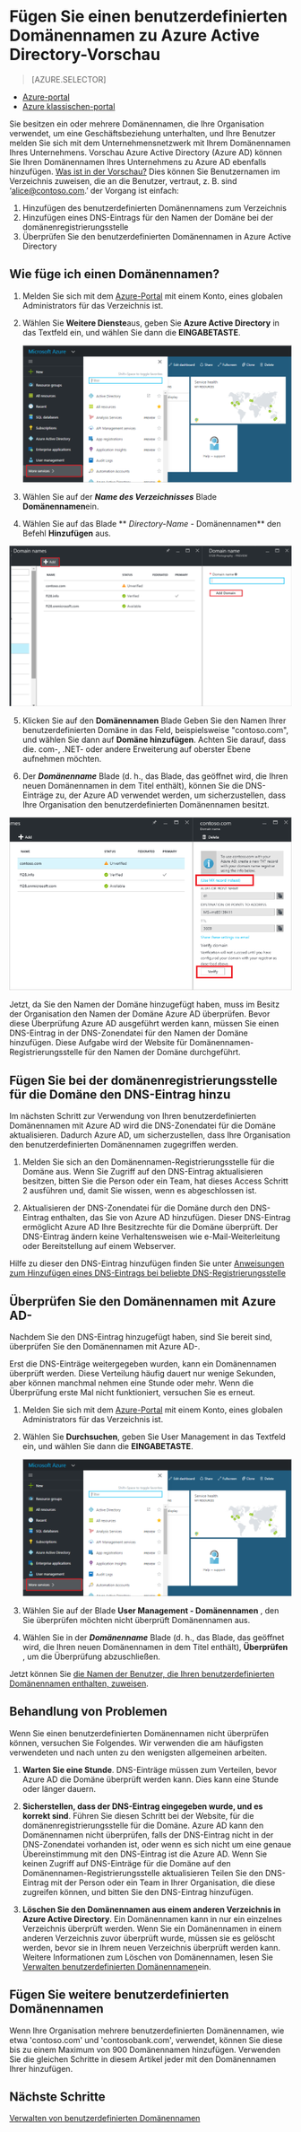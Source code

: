 <properties
    pageTitle="Hinzufügen von Ihren benutzerdefinierten Domänennamen zu Azure Active Directory-Vorschau | Microsoft Azure"
    description="Wie Azure Active Directory Ihres Unternehmens Domänennamen hinzugefügt, und wie Sie den Namen der Domäne überprüfen."
    services="active-directory"
    documentationCenter=""
    authors="jeffsta"
    manager="femila"
    editor=""/>

<tags
    ms.service="active-directory"
    ms.workload="identity"
    ms.tgt_pltfrm="na"
    ms.devlang="na"
    ms.topic="article"
    ms.date="10/17/2016"
    ms.author="curtand"/>

# <a name="add-a-custom-domain-name-to-azure-active-directory-preview"></a>Fügen Sie einen benutzerdefinierten Domänennamen zu Azure Active Directory-Vorschau

> [AZURE.SELECTOR]
- [Azure-portal](active-directory-domains-add-azure-portal.md)
- [Azure klassischen-portal](active-directory-add-domain.md)

Sie besitzen ein oder mehrere Domänennamen, die Ihre Organisation verwendet, um eine Geschäftsbeziehung unterhalten, und Ihre Benutzer melden Sie sich mit dem Unternehmensnetzwerk mit Ihrem Domänennamen Ihres Unternehmens. Vorschau Azure Active Directory (Azure AD) können Sie Ihren Domänennamen Ihres Unternehmens zu Azure AD ebenfalls hinzufügen. [Was ist in der Vorschau?](active-directory-preview-explainer.md) Dies können Sie Benutzernamen im Verzeichnis zuweisen, die an die Benutzer, vertraut, z. B. sind ‘alice@contoso.com.’ der Vorgang ist einfach:

1. Hinzufügen des benutzerdefinierten Domänennamens zum Verzeichnis
2. Hinzufügen eines DNS-Eintrags für den Namen der Domäne bei der domänenregistrierungsstelle
3. Überprüfen Sie den benutzerdefinierten Domänennamen in Azure Active Directory

## <a name="how-do-i-add-a-domain-name"></a>Wie füge ich einen Domänennamen?

1.  Melden Sie sich mit dem [Azure-Portal](https://portal.azure.com) mit einem Konto, eines globalen Administrators für das Verzeichnis ist.

2.  Wählen Sie **Weitere Dienste**aus, geben Sie **Azure Active Directory** in das Textfeld ein, und wählen Sie dann die **EINGABETASTE**.

    ![Öffnende Benutzermanagement](./media/active-directory-domains-add-azure-portal/user-management.png)

3. Wählen Sie auf der ***Name des Verzeichnisses*** Blade **Domänennamen**ein.

4. Wählen Sie auf das Blade ** *Directory-Name* - Domänennamen** den Befehl **Hinzufügen** aus.

  ![Auswählen des Befehls hinzufügen](./media/active-directory-domains-add-azure-portal/add-command.png)

5. Klicken Sie auf den **Domänennamen** Blade Geben Sie den Namen Ihrer benutzerdefinierten Domäne in das Feld, beispielsweise "contoso.com", und wählen Sie dann auf **Domäne hinzufügen**. Achten Sie darauf, dass die. com-, .NET- oder andere Erweiterung auf oberster Ebene aufnehmen möchten.

6. Der ***Domänenname*** Blade (d. h., das Blade, das geöffnet wird, die Ihren neuen Domänennamen in dem Titel enthält), können Sie die DNS-Einträge zu, der Azure AD verwendet werden, um sicherzustellen, dass Ihre Organisation den benutzerdefinierten Domänennamen besitzt.

  ![DNS-Einträge zu gelangen](./media/active-directory-domains-add-azure-portal/get-dns-info.png)

Jetzt, da Sie den Namen der Domäne hinzugefügt haben, muss im Besitz der Organisation den Namen der Domäne Azure AD überprüfen. Bevor diese Überprüfung Azure AD ausgeführt werden kann, müssen Sie einen DNS-Eintrag in der DNS-Zonendatei für den Namen der Domäne hinzufügen. Diese Aufgabe wird der Website für Domänennamen-Registrierungsstelle für den Namen der Domäne durchgeführt.

## <a name="add-the-dns-entry-at-the-domain-name-registrar-for-the-domain"></a>Fügen Sie bei der domänenregistrierungsstelle für die Domäne den DNS-Eintrag hinzu

Im nächsten Schritt zur Verwendung von Ihren benutzerdefinierten Domänennamen mit Azure AD wird die DNS-Zonendatei für die Domäne aktualisieren. Dadurch Azure AD, um sicherzustellen, dass Ihre Organisation den benutzerdefinierten Domänennamen zugegriffen werden.

1.  Melden Sie sich an den Domänennamen-Registrierungsstelle für die Domäne aus. Wenn Sie Zugriff auf den DNS-Eintrag aktualisieren besitzen, bitten Sie die Person oder ein Team, hat dieses Access Schritt 2 ausführen und, damit Sie wissen, wenn es abgeschlossen ist.

2.  Aktualisieren der DNS-Zonendatei für die Domäne durch den DNS-Eintrag enthalten, das Sie von Azure AD hinzufügen. Dieser DNS-Eintrag ermöglicht Azure AD Ihre Besitzrechte für die Domäne überprüft. Der DNS-Eintrag ändern keine Verhaltensweisen wie e-Mail-Weiterleitung oder Bereitstellung auf einem Webserver.

Hilfe zu dieser den DNS-Eintrag hinzufügen finden Sie unter [Anweisungen zum Hinzufügen eines DNS-Eintrags bei beliebte DNS-Registrierungsstelle](https://support.office.com/article/Create-DNS-records-for-Office-365-when-you-manage-your-DNS-records-b0f3fdca-8a80-4e8e-9ef3-61e8a2a9ab23/)

## <a name="verify-the-domain-name-with-azure-ad"></a>Überprüfen Sie den Domänennamen mit Azure AD-

Nachdem Sie den DNS-Eintrag hinzugefügt haben, sind Sie bereit sind, überprüfen Sie den Domänennamen mit Azure AD-.

Erst die DNS-Einträge weitergegeben wurden, kann ein Domänennamen überprüft werden. Diese Verteilung häufig dauert nur wenige Sekunden, aber können manchmal nehmen eine Stunde oder mehr. Wenn die Überprüfung erste Mal nicht funktioniert, versuchen Sie es erneut.

1.  Melden Sie sich mit dem [Azure-Portal](https://portal.azure.com) mit einem Konto, eines globalen Administrators für das Verzeichnis ist.

2.  Wählen Sie **Durchsuchen**, geben Sie User Management in das Textfeld ein, und wählen Sie dann die **EINGABETASTE**.

    ![Öffnende Benutzermanagement](./media/active-directory-domains-add-azure-portal/user-management.png)

3. Wählen Sie auf der Blade **User Management - Domänennamen** , den Sie überprüfen möchten nicht überprüft Domänennamen aus.

4. Wählen Sie in der ***Domänenname*** Blade (d. h., das Blade, das geöffnet wird, die Ihren neuen Domänennamen in dem Titel enthält), **Überprüfen** , um die Überprüfung abzuschließen.

Jetzt können Sie [die Namen der Benutzer, die Ihren benutzerdefinierten Domänennamen enthalten, zuweisen](active-directory-users-create-azure-portal.md).

## <a name="troubleshooting"></a>Behandlung von Problemen

Wenn Sie einen benutzerdefinierten Domänennamen nicht überprüfen können, versuchen Sie Folgendes. Wir verwenden die am häufigsten verwendeten und nach unten zu den wenigsten allgemeinen arbeiten.

1.  **Warten Sie eine Stunde**. DNS-Einträge müssen zum Verteilen, bevor Azure AD die Domäne überprüft werden kann. Dies kann eine Stunde oder länger dauern.

2.  **Sicherstellen, dass der DNS-Eintrag eingegeben wurde, und es korrekt sind**. Führen Sie diesen Schritt bei der Website, für die domänenregistrierungsstelle für die Domäne. Azure AD kann den Domänennamen nicht überprüfen, falls der DNS-Eintrag nicht in der DNS-Zonendatei vorhanden ist, oder wenn es sich nicht um eine genaue Übereinstimmung mit den DNS-Eintrag ist die Azure AD. Wenn Sie keinen Zugriff auf DNS-Einträge für die Domäne auf den Domänennamen-Registrierungsstelle aktualisieren Teilen Sie den DNS-Eintrag mit der Person oder ein Team in Ihrer Organisation, die diese zugreifen können, und bitten Sie den DNS-Eintrag hinzufügen.

3.  **Löschen Sie den Domänennamen aus einem anderen Verzeichnis in Azure Active Directory**. Ein Domänennamen kann in nur ein einzelnes Verzeichnis überprüft werden. Wenn Sie ein Domänennamen in einem anderen Verzeichnis zuvor überprüft wurde, müssen sie es gelöscht werden, bevor sie in Ihrem neuen Verzeichnis überprüft werden kann. Weitere Informationen zum Löschen von Domänennamen, lesen Sie [Verwalten benutzerdefinierten Domänennamen](active-directory-domains-manage-azure-portal.md)ein.    

## <a name="add-more-custom-domain-names"></a>Fügen Sie weitere benutzerdefinierten Domänennamen

Wenn Ihre Organisation mehrere benutzerdefinierten Domänennamen, wie etwa 'contoso.com' und 'contosobank.com', verwendet, können Sie diese bis zu einem Maximum von 900 Domänennamen hinzufügen. Verwenden Sie die gleichen Schritte in diesem Artikel jeder mit den Domänennamen Ihrer hinzufügen.

## <a name="next-steps"></a>Nächste Schritte

[Verwalten von benutzerdefinierten Domänennamen](active-directory-domains-manage-azure-portal.md)
